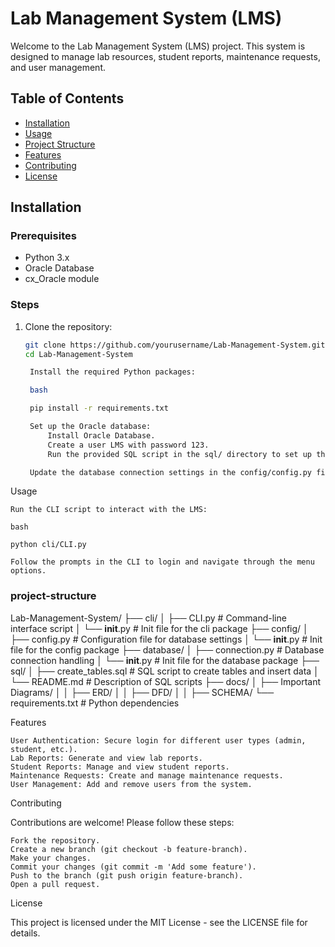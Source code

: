 # Lab Management System (LMS)

Welcome to the Lab Management System (LMS) project. This system is designed to manage lab resources, student reports, maintenance requests, and user management.

## Table of Contents
- [Installation](#installation)
- [Usage](#usage)
- [Project Structure](#project-structure)
- [Features](#features)
- [Contributing](#contributing)
- [License](#license)

## Installation

### Prerequisites
- Python 3.x
- Oracle Database
- cx_Oracle module

### Steps
1. Clone the repository:
   ```bash
   git clone https://github.com/yourusername/Lab-Management-System.git
   cd Lab-Management-System

    Install the required Python packages:

    bash

    pip install -r requirements.txt

    Set up the Oracle database:
        Install Oracle Database.
        Create a user LMS with password 123.
        Run the provided SQL script in the sql/ directory to set up the database schema and populate initial data.

    Update the database connection settings in the config/config.py file if needed.

Usage

    Run the CLI script to interact with the LMS:

    bash

    python cli/CLI.py

    Follow the prompts in the CLI to login and navigate through the menu options.

### project-structure

Lab-Management-System/
├── cli/
│   ├── CLI.py                # Command-line interface script
│   └── __init__.py           # Init file for the cli package
├── config/
│   ├── config.py             # Configuration file for database settings
│   └── __init__.py           # Init file for the config package
├── database/
│   ├── connection.py         # Database connection handling
│   └── __init__.py           # Init file for the database package
├── sql/
│   ├── create_tables.sql     # SQL script to create tables and insert data
│   └── README.md             # Description of SQL scripts
├── docs/
│   ├── Important Diagrams/
│   │   ├── ERD/
│   │   ├── DFD/
│   │   ├── SCHEMA/
└── requirements.txt          # Python dependencies

Features

    User Authentication: Secure login for different user types (admin, student, etc.).
    Lab Reports: Generate and view lab reports.
    Student Reports: Manage and view student reports.
    Maintenance Requests: Create and manage maintenance requests.
    User Management: Add and remove users from the system.

Contributing

Contributions are welcome! Please follow these steps:

    Fork the repository.
    Create a new branch (git checkout -b feature-branch).
    Make your changes.
    Commit your changes (git commit -m 'Add some feature').
    Push to the branch (git push origin feature-branch).
    Open a pull request.

License

This project is licensed under the MIT License - see the LICENSE file for details.
